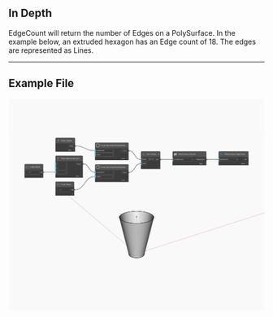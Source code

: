 ## In Depth
EdgeCount will return the number of Edges on a PolySurface. In the example below, an extruded hexagon has an Edge count of 18. The edges are represented as Lines.
___
## Example File

![EdgeCount](./Autodesk.DesignScript.Geometry.PolySurface.EdgeCount_img.jpg)

